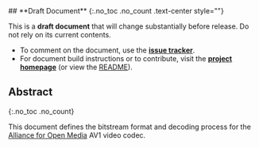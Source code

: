 
<div class="alert alert-danger" markdown="1">
## **Draft Document**
{:.no_toc .no_count .text-center style=""}

This is a **draft document** that will change substantially before release. Do
not rely on its current contents.

  * To comment on the document, use the **[issue tracker]**.
  * For document build instructions or to contribute, visit the
    **[project homepage]** (or view the [README]).

[issue tracker]: https://github.com/AOMediaCodec/av1-spec/issues
[project homepage]: https://github.com/AOMediaCodec/av1-spec#readme
[README]: https://raw.githubusercontent.com/AOMediaCodec/av1-spec/master/README.md
</div>


## Abstract
{:.no_toc .no_count}

This document defines the bitstream format and decoding process for the
[Alliance for Open Media][AOM] AV1 video codec.

[AOM]: http://aomedia.org/
